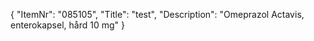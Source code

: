 {
  "ItemNr": "085105",
  "Title": "test",
  "Description": "Omeprazol Actavis, enterokapsel, hård 10 mg"
}